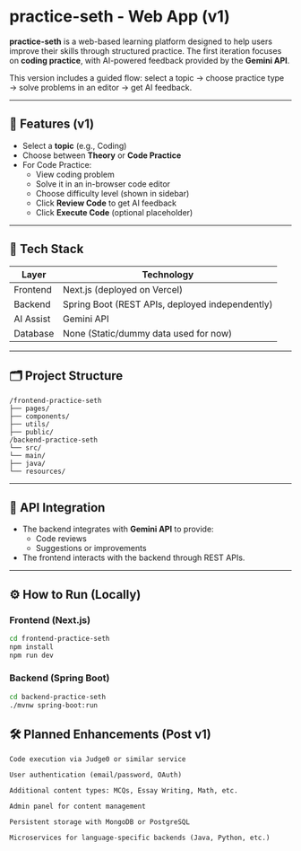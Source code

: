# practice-seth - Web App (v1)

**practice-seth** is a web-based learning platform designed to help users improve their skills through structured practice. The first iteration focuses on **coding practice**, with AI-powered feedback provided by the **Gemini API**.

This version includes a guided flow: select a topic → choose practice type → solve problems in an editor → get AI feedback.

---

## 🚀 Features (v1)

- Select a **topic** (e.g., Coding)
- Choose between **Theory** or **Code Practice**
- For Code Practice:
  - View coding problem
  - Solve it in an in-browser code editor
  - Choose difficulty level (shown in sidebar)
  - Click **Review Code** to get AI feedback
  - Click **Execute Code** (optional placeholder)

---

## 🧱 Tech Stack

| Layer     | Technology   |
|-----------|--------------|
| Frontend  | Next.js (deployed on Vercel) |
| Backend   | Spring Boot (REST APIs, deployed independently) |
| AI Assist | Gemini API |
| Database  | None (Static/dummy data used for now) |

---

## 🗂️ Project Structure

```
/frontend-practice-seth
├── pages/
├── components/
├── utils/
├── public/
/backend-practice-seth
└── src/
└── main/
├── java/
└── resources/
```

---

## 🔌 API Integration

- The backend integrates with **Gemini API** to provide:
  - Code reviews
  - Suggestions or improvements
- The frontend interacts with the backend through REST APIs.

---

## ⚙️ How to Run (Locally)

### Frontend (Next.js)
```bash
cd frontend-practice-seth
npm install
npm run dev
```

### Backend (Spring Boot)
```bash
cd backend-practice-seth
./mvnw spring-boot:run
```

## 🛠️ Planned Enhancements (Post v1)

    Code execution via Judge0 or similar service

    User authentication (email/password, OAuth)

    Additional content types: MCQs, Essay Writing, Math, etc.

    Admin panel for content management

    Persistent storage with MongoDB or PostgreSQL

    Microservices for language-specific backends (Java, Python, etc.)




